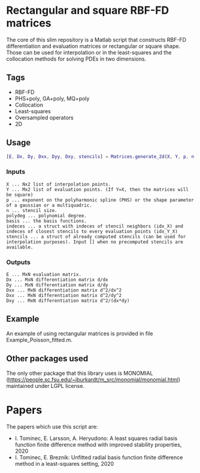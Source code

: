 # Rectangular and square RBF-FD matrices
The core of this slim repository is a Matlab script that constructs RBF-FD differentiation and evaluation matrices or rectangular or square shape. Those can be used for interpolation or in the least-squares and the collocation methods for solving PDEs in two dimensions.

## Tags
- RBF-FD
- PHS+poly, GA+poly, MQ+poly
- Collocation
- Least-squares
- Oversampled operators
- 2D

## Usage

```matlab
[E, Dx, Dy, Dxx, Dyy, Dxy, stencils] = Matrices.generate_2d(X, Y, p, n, polydeg, bf, indeces, []),
```
### Inputs
```
X ... Nx2 list of interpolation points.
Y ... Mx2 list of evaluation points. (If Y=X, then the matrices will be square)
p ... exponent on the polyharmonic spline (PHS) or the shape parameter of a gaussian or a multiquadric.
n ... stencil size.
polydeg ... polynomial degree.
basis ... the basis functions.
indeces ... a struct with indeces of stencil neighbors (idx_X) and indeces of closest stencils to every evaluation points (idx_Y_X)
stencils ... a struct of already computed stencils (can be used for interpolation purposes). Input [] when no precomputed stencils are available.
```
### Outputs
```
E ... MxN evaluation matrix.
Dx ... MxN differentiation matrix d/dx
Dy ... MxN differentiation matrix d/dy
Dxx ... MxN differentiation matrix d^2/dx^2
Dxx ... MxN differentiation matrix d^2/dy^2
Dxy ... MxN differentiation matrix d^2/(dx*dy)
```
## Example
An example of using rectangular matrices is provided in file Example_Poisson_fitted.m.

## Other packages used
The only other package that this library uses is MONOMIAL (https://people.sc.fsu.edu/~jburkardt/m_src/monomial/monomial.html) maintained under LGPL license.

# Papers
The papers which use this script are:
- I. Tominec, E. Larsson, A. Heryudono: A least squares radial basis function finite difference method with improved stability properties, 2020
- I. Tominec, E. Breznik: Unfitted radial basis function finite difference method in a least-squares setting, 2020
